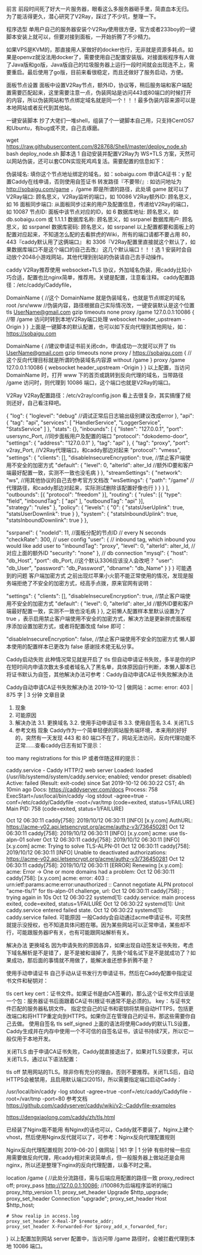 前言
前段时间死了好大一片服务器，眼看这么多服务器砸手里，简直血本无归。为了能活得更久，潜心研究了V2Ray，踩过了不少坑，整理一下。

程序选型
单用户自己的服务器安装个V2Ray使用很方便，官方或者233boy的一键脚本安装上就可以，但要对接到面板，一开始折腾了不少精力。

如果VPS是KVM的，那直接用人家做好的docker也行，无非就是资源多耗点。如果是openvz就没法用docker了，需要使用自己配置安装版。对接面板程序有人做了Java版和go版，Java版自己的垃圾服务器上运行一段时间就会出现连不上，需要重启。最后使用了go版，目前来看很稳定，而且还做好了服务启动，方便。

面板节点设置
面板中设置V2Ray节点，额外ID，协议等，稍后服务端和客户端配置需要匹配起来，这里需要注意一点，伪装网站是访问443或80端口的时候打开的内容，所以伪装网站和节点绑定域名就是同一个！！！最多伪装内容来源可以是本地网站或者反代到其他站。

一键安装脚本
抄了大佬们一堆shell，组装了个一键脚本自己用，只支持CentOS7和Ubuntu，有bug或不灵，自己去琢磨。

wget https://raw.githubusercontent.com/828768/Shell/master/deploy_node.sh
bash deploy_node.sh
脚本选 1 自动安装并配置V2Ray为 WS+TLS 方案，天然可以网站伪装，还可以套CDN实现死鸡鸡复活。需要配置的信息如下：

伪装域名: 填你这个节点地址绑定的域名，如：sobaigu.com
申请CA证书：y 配置Caddy在线申请，否则使用自签证书
转发路径『不要带/』: 如访问地址为 http://sobaigu.com/game ，/game 即是所谓的路径，此处填 game 就可以了
V2Ray端口: 顾名思义，V2Ray监听的端口，如 10086
V2Ray额外ID: 顾名思义，如 16
面板同步端口: 从面板同步过来的用户及配置信息，传递给V2Ray的端口，如 10087
节点ID: 面板中该节点对应的ID，如 6
数据库地址: 顾名思义，如 db.sobaigu.com 或 1.1.1.1
数据库名称: 顾名思义，如 ssrpanel
数据库用户: 顾名思义，如 ssrpanel
数据库密码: 顾名思义，如 ssrpanel
以上配置都要和面板上的配置对应起来，不知道怎么配的去看胖虎的Wiki，所有的端口请都不要占用 80，443『caddy默认用了这俩端口』 和 3306『V2Ray配置里直接就这个默认了，如果数据库端口不是这个端口的自己去改』 这几个默认端口！！！选 1 安装时会自动放个2048小游戏网站，其他代理到别站的伪装请自己去手动操作。


caddy
V2Ray推荐使用 websocket+TLS 协议，外加域名伪装，用caddy比较小巧合适，配置也比nginx简单，推荐用。关键是配置，注意看注释。
caddy配置路径：/etc/caddy/Caddyfile，

DomainName {  //这个 DomainName 就是伪装域名，也就是节点绑定的域名
  root /srv/www  //伪装内容，路径根据自己实际情况改，一键安装默认是这个位置
  tls UserName@gmail.com
  gzip
  timeouts none
  proxy /game 127.0.0.1:10086 {  //带 /game 访问时转到本地V2Ray端口处理
    websocket
    header_upstream -Origin
  }
}
上面是一键脚本的默认配置，也可以如下反向代理到其他网址，如：https://sobaigu.com

DomainName {  //建议申请证书前关闭cdn，申请成功一次就可以开了
  tls UserName@gmail.com
  gzip
  timeouts none
  proxy / https://sobaigu.com {  //这个反向代理目标就是所谓的伪装域名内容源
    without /game
  }
  proxy /game 127.0.0.1:10086 {
    websocket
    header_upstream -Origin
  }
}
以上配置，当访问 DomainName 时，打开 www 下的首页或跳转到反向代理的域名，当带路径 /game 访问时，则代理到 10086 端口，这个端口也就是V2Ray的端口。

V2Ray
V2Ray配置路径：/etc/v2ray/config.json
看上去很复杂，其实搞懂了规则还好，自己看注释吧。

{
  "log": {
    "loglevel": "debug"  //调试正常后日志输出级别建议改成error
  },
  "api": {
    "tag": "api",
    "services": [
      "HandlerService",
      "LoggerService",
      "StatsService"
    ]
  },
  "stats": {},
  "inbounds": [
    {
    "listen": "127.0.0.1",
    "port": usersync_Port,  //同步面板用户及配置的端口
    "protocol": "dokodemo-door",
    "settings": {
      "address": "127.0.0.1"
    },
    "tag": "api"
    },
    {
      "tag": "proxy",
      "port": v2ray_Port,  //V2Ray代理端口，和caddy那边对起来
      "protocol": "vmess",
      "settings": {
        "clients": [],
        "disableInsecureEncryption": true,  //禁止客户端使用不安全的加密方式
        "default": {
          "level": 0,
          "alterId": alter_Id  //额外ID要和客户端最好配置一致，实测不一致也没毛病
        }
      },
      "streamSettings": {
        "network": "ws",  //用其他协议的自己去参考官方文档改
        "wsSettings": {
          "path": "/game"  //代理路径，和caddy那边对起来，实际测试删除该配置好像也行
        }
      }
    }
  ],
  "outbounds": [{
    "protocol": "freedom"
  }],
  "routing": {
    "rules": [{
      "type": "field",
      "inboundTag": [ "api" ],
      "outboundTag": "api"
    }],    
    "strategy": "rules"
  },
  "policy": {
    "levels": {
      "0": {
        "statsUserUplink": true,
        "statsUserDownlink": true
      }
    },
    "system": {
      "statsInboundUplink": true,
      "statsInboundDownlink": true
    }
  },

  "ssrpanel": {
    "nodeId": 11,  //面板分配的节点ID
    // every N seconds
    "checkRate": 300,
    // user config
    "user": {
      // inbound tag, which inbound you would like add user to
      "inboundTag": "proxy",
      "level": 0,
      "alterId": alter_Id,  //对应上面的额外ID
      "security": "none"
    },
    // db connection
    "mysql": {
      "host": "db_Host",
      "port": db_Port,  //这个默认3306应该没人会改吧？
      "user": "db_User",
      "password": "db_Password",
      "dbname": "db_Name"
    }
  }
}
可能遇到的问题
客户端加密方式
之前出现烂苹果小火箭不能正常使用的情况，发现是服务端拒绝了不安全的加密方式，经高手点拨，原来官网有说明：

"settings": {
  "clients": [],
  "disableInsecureEncryption": true,  //禁止客户端使用不安全的加密方式
  "default": {
    "level": 0,
    "alterId": alter_Id  //额外ID要和客户端最好配置一致，实测不一致也没毛病
  }
},
之前懒人配置样本里默认设置为了 true ，表示启用禁止客户端使用不安全的加密方式，解决方法是更新胖虎面板程序添加设置加密方式，或者将配置改成 false 即可：

"disableInsecureEncryption": false,  //禁止客户端使用不安全的加密方式
懒人脚本使用的配置样本已更改为 false 感谢技术佬无私分享。

Caddy启动失败
此种情况常见就是开启了 tls 但自动申请证书失败，多半是你的IP在短时间内申请次数太多或者域名入了黑名单，具体原因自行判断，本懒人脚本已将证书默认为自签，其他解决办法可参考：Caddy自动申请CA证书失败解决办法

Caddy自动申请CA证书失败解决办法
2019-10-12 | 做网站：acme: error: 403 |  875 字 |  3 分钟
文章目录
1. 现象
2. 可能原因
3. 解决办法
3.1. 更换域名
3.2. 使用手动申请证书
3.3. 使用自签名
3.4. 关闭TLS
4. 参考文档
现象
Caddy作为一个简单轻便的网站服务端环境，本来用的好好的，突然有一天发现 443 和 80 端口不在了，网站无法访问，反向代理功能不正常……查看caddy日志有如下提示：

too many registrations for this IP
或者伴随这样的提示：

caddy.service - Caddy HTTP/2 web server
   Loaded: loaded (/usr/lib/systemd/system/caddy.service; enabled; vendor preset: disabled)
   Active: failed (Result: exit-code) since Sat 2019-10-12 06:30:22 CST; 4h 10min ago
     Docs: https://caddyserver.com/docs
  Process: 758 ExecStart=/usr/local/bin/caddy -log stdout -agree=true -conf=/etc/caddy/Caddyfile -root=/var/tmp (code=exited, status=1/FAILURE)
 Main PID: 758 (code=exited, status=1/FAILURE)

Oct 12 06:30:11  caddy[758]: 2019/10/12 06:30:11 [INFO] [x.y.com] AuthURL: https://acme-v02.api.letsencrypt.org/acme/authz-v3/736450281
Oct 12 06:30:11  caddy[758]: 2019/10/12 06:30:11 [INFO] [x.y.com] acme: use tls-alpn-01 solver
Oct 12 06:30:11  caddy[758]: 2019/10/12 06:30:11 [INFO] [x.y.com] acme: Trying to solve TLS-ALPN-01
Oct 12 06:30:11  caddy[758]: 2019/10/12 06:30:11 [INFO] Unable to deactivated authorizations: https://acme-v02.api.letsencrypt.org/acme/authz-v3/736450281
Oct 12 06:30:11  caddy[758]: 2019/10/12 06:30:11 [ERROR] Renewing [x.y.com]: acme: Error -> One or more domains had a problem:
Oct 12 06:30:11  caddy[758]: [x.y.com] acme: error: 403 :: urn:ietf:params:acme:error:unauthorized :: Cannot negotiate ALPN protocol "acme-tls/1" for tls-alpn-01 challenge, url:
Oct 12 06:30:11  caddy[758]: ; trying again in 10s
Oct 12 06:30:22  systemd[1]: caddy.service: main process exited, code=exited, status=1/FAILURE
Oct 12 06:30:22  systemd[1]: Unit caddy.service entered failed state.
Oct 12 06:30:22  systemd[1]: caddy.service failed.
可能原因
一般Caddy会自动通过acme申请证书，可突然就提示没授权，也不知道具体问题在哪。因为某些网站可以正常申请，某些却不行，可能跟服务器IP有关，也有可能跟网站解析有关。

解决办法
更换域名
因为申请失败的原因各异，如果出现自动签发证书失败，考虑下域名解析是不是错了，是不是被和谐掉了，先换个域名试下是不是就成功了？如果成功，那后面的事情就不用做了，能解决谁还想多折腾不是？

使用手动申请证书
自己手动从证书发行方申请证书，然后在Caddy配置中指定证书文件和秘钥对：

tls cert key
cert：证书文件。如果证书是由CA签署的，那么这个证书文件应该是一个包：服务器证书后面跟着CA证书(根证书通常不是必须的)。
key：与证书文件匹配的服务器私钥文件。 指定您自己的证书和密钥将禁用自动HTTPS，包括更改端口和将HTTP重定向到HTTPS。如果你正在管理自己的证书，那这些需要你自己去做。
使用自签名
tls self_signed
上面的语法将使用Caddy的默认TLS设置，Caddy生成并在内存中使用一个不可信的自签名证书，该证书持续7天，所以它一般仅用于本地开发。

关闭TLS
由于申请CA证书失败，Caddy就直接退出了，如果对TLS没要求，可以关闭TLS，通过以下语法配置：

tls off
禁用网站的TLS。除非你有充分的理由，否则不要推荐。关闭TLS后，自动HTTPS会被禁用，且启用默认端口(2015)，所以需要指定端口启动Caddy：

/usr/local/bin/caddy -log stdout -agree=true -conf=/etc/caddy/Caddyfile -root=/var/tmp -port=80
参考文档
https://github.com/caddyserver/caddy/wiki/v2:-Caddyfile-examples

https://dengxiaolong.com/caddy/zh/tls.html



已经装了Nginx能不能用
有Nginx的话也可以，Caddy就不要装了，Nginx上建个vhost，然后使用Nginx反代就可以了，可参考：Nginx反向代理配置规则

Nginx反向代理配置规则
2019-06-20 | 做网站 |  161 字 |  1 分钟
有些时候一些应用需要做反向代理，用caddy相对来说简单点，但一般服务器上做站还是会用nginx，所以还是整理下nginx的反向代理配置，以备不时之需。

location /game { //此处分流路径，需与后端应用配置的路径一致
    proxy_redirect off;
    proxy_pass http://127.0.0.1:10086; //10086为后端程序监听的端口
    proxy_http_version 1.1;
    proxy_set_header Upgrade $http_upgrade;
    proxy_set_header Connection "upgrade";
    proxy_set_header Host $http_host;

    # Show realip in access.log
    proxy_set_header X-Real-IP $remote_addr;
    proxy_set_header X-Forwarded-For $proxy_add_x_forwarded_for;
}
以上配置加到网站 server 配置中，当访问带 /game 路径时，会被拦截代理到本地 10086 端口。



